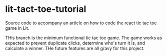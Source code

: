 # lit-tact-toe-tutorial

Source code to accompany an article on how to code the react tic tac toe game in Lit.


THis branch is the minimum functional tic tac toe game.  The game works as expected to prevent duplicate clicks, 
determine who's turn it is, and calculate a winner.  THe future features are all gravy for this project.